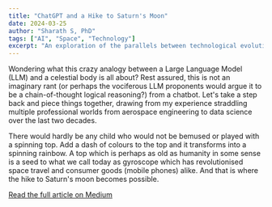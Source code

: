```yaml
---
title: "ChatGPT and a Hike to Saturn's Moon"
date: 2024-03-25
author: "Sharath S, PhD"
tags: ["AI", "Space", "Technology"]
excerpt: "An exploration of the parallels between technological evolution and AI advancement, from spinning tops to gyroscopes, and from perceptrons to Large Language Models."
---
```


Wondering what this crazy analogy between a Large Language Model (LLM) and a celestial body is all about? Rest assured, this is not an imaginary rant (or perhaps the vociferous LLM proponents would argue it to be a chain-of-thought logical reasoning?) from a chatbot. Let's take a step back and piece things together, drawing from my experience straddling multiple professional worlds from aerospace engineering to data science over the last two decades.

There would hardly be any child who would not be bemused or played with a spinning top. Add a dash of colours to the top and it transforms into a spinning rainbow. A top which is perhaps as old as humanity in some sense is a seed to what we call today as gyroscope which has revolutionised space travel and consumer goods (mobile phones) alike. And that is where the hike to Saturn's moon becomes possible.

[Read the full article on Medium](https://medium.com/@sharath.ai.colab/chatgpt-and-a-hike-to-saturns-moon-d859836819fd)